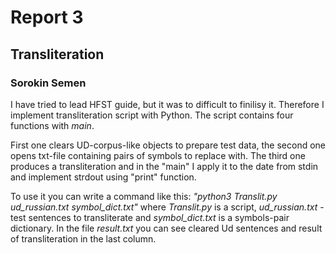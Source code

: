# Report 3
## Transliteration
### Sorokin Semen



I have tried to lead HFST guide, but it was to difficult to finilisy it. 
Therefore I implement transliteration script with Python. The script contains four functions with *main*. 

First one clears UD-corpus-like objects to prepare test data, the second one opens txt-file containing pairs of symbols to replace with. The third one produces a transliteration and in the "main" I apply it to the date from stdin and implement strdout using "print" function. 

To use it you can write a command like this: *"python3 Translit.py ud_russian.txt symbol_dict.txt"* where *Translit.py* is a script, *ud_russian.txt* - test sentences to transliterate and *symbol_dict.txt* is a symbols-pair dictionary. In the file *result.txt* you can see cleared Ud sentences and result of transliteration in the last column.
